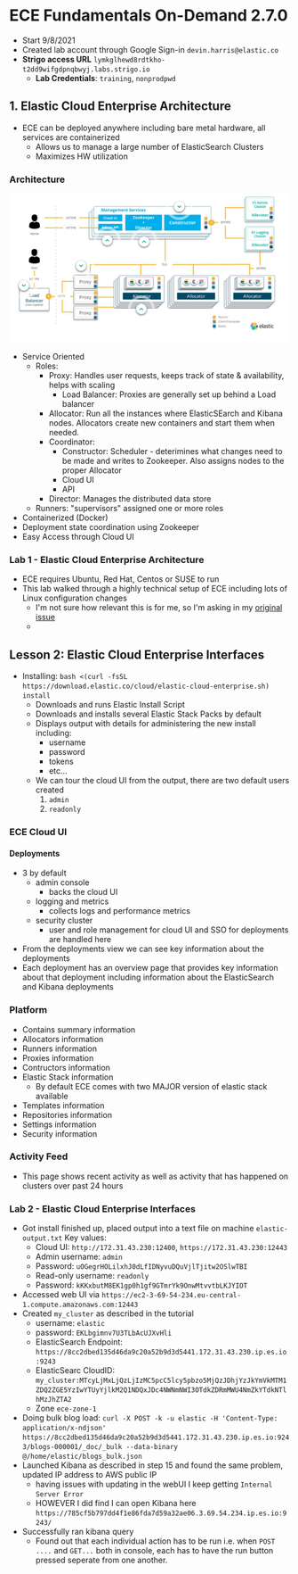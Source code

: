 # ECE Fundamentals On-Demand 2.7.0
- Start 9/8/2021
- Created lab account through Google Sign-in `devin.harris@elastic.co`
- **Strigo access URL** `lymkglhewd8rdtkho-t2dd9wifgdpnqbwyj.labs.strigo.io`
  - **Lab Credentials**: `training`, `nonprodpwd` 
## 1. Elastic Cloud Enterprise Architecture
- ECE can be deployed anywhere including bare metal hardware, all services are containerized
  - Allows us to manage a large number of ElasticSearch Clusters
  - Maximizes HW utilization
### Architecture
![Architecture](ece-architecture.png)
- Service Oriented
  - Roles: 
    - Proxy: Handles user requests, keeps track of state & availability, helps with scaling
      - Load Balancer: Proxies are generally set up behind a Load balancer
    - Allocator: Run all the instances where ElasticSEarch and Kibana nodes. Allocators create new containers and start them when needed.
    - Coordinator: 
      - Constructor: Scheduler - deterimines what changes need to be made and writes to Zookeeper. Also assigns nodes to the proper Allocator
      - Cloud UI
      - API
    - Director: Manages the distributed data store
  - Runners: "supervisors" assigned one or more roles
- Containerized (Docker)
- Deployment state coordination using Zookeeper
- Easy Access through Cloud UI
### Lab 1 - Elastic Cloud Enterprise Architecture
- ECE requires Ubuntu, Red Hat, Centos or SUSE to run
- This lab walked through a highly technical setup of ECE including lots of Linux configuration changes
  - I'm not sure how relevant this is for me, so I'm asking in my [original issue](https://github.com/elastic/infosec/issues/7433#issuecomment-915308822)
  -
## Lesson 2: Elastic Cloud Enterprise Interfaces
- Installing: `bash <(curl -fsSL https://download.elastic.co/cloud/elastic-cloud-enterprise.sh) install`
  - Downloads and runs Elastic Install Script
  - Downloads and installs several Elastic Stack Packs by default
  - Displays output with details for administering the new install including:
    - username
    - password
    - tokens
    - etc...
  - We can tour the cloud UI from the output, there are two default users created
    1. `admin`
    2. `readonly`
### ECE Cloud UI
#### Deployments
- 3 by default
  - admin console
    - backs the cloud UI 
  - logging and metrics
    - collects logs and performance metrics 
  - security cluster 
    - user and role management for cloud UI and SSO for deployments are handled here
- From the deployments view we can see key information about the deployments
- Each deployment has an overview page that provides key information about that deployment including information about the ElasticSearch and Kibana deployments
### Platform
- Contains summary information
- Allocators information
- Runners information
- Proxies information
- Contructors information
- Elastic Stack information
  - By default ECE comes with two MAJOR version of elastic stack available 
- Templates information 
- Repositories information
- Settings information
- Security information
### Activity Feed
- This page shows recent activity as well as activity that has happened on clusters over past 24 hours
### Lab 2 - Elastic Cloud Enterprise Interfaces
- Got install finished up, placed output into a text file on machine `elastic-output.txt` Key values:
  - Cloud UI: `http://172.31.43.230:12400`, `https://172.31.43.230:12443`
  - Admin username: `admin`
  - Password: `uOGegrHOLilxhJ0dLfIDNyvuDQuVjlTjitw2OSlwTBI`
  - Read-only username: `readonly`
  - Password: `kKKxbutM8EK1gp0h1gf9GTmrYk9OnwMtvvtbLKJYIOT`
- Accessed web UI via `https://ec2-3-69-54-234.eu-central-1.compute.amazonaws.com:12443`
- Created `my_cluster` as described in the tutorial
  - username: `elastic`
  - password: `EKLbgimnv7U3TLbAcUJXvHli` 
  - ElasticSearch Endpoint: `https://8cc2dbed135d46da9c20a52b9d3d5441.172.31.43.230.ip.es.io:9243`
  - ElasticSearc CloudID: `my_cluster:MTcyLjMxLjQzLjIzMC5pcC5lcy5pbzo5MjQzJDhjYzJkYmVkMTM1ZDQ2ZGE5YzIwYTUyYjlkM2Q1NDQxJDc4NWNmNWI3OTdkZDRmMWU4NmZkYTdkNTlhMzJhZTA2`
  - Zone `ece-zone-1`
- Doing bulk blog load: `curl -X POST -k -u elastic -H 'Content-Type: application/x-ndjson' https://8cc2dbed135d46da9c20a52b9d3d5441.172.31.43.230.ip.es.io:9243/blogs-000001/_doc/_bulk --data-binary @/home/elastic/blogs_bulk.json`
- Launched Kibana as described in step 15 and found the same problem, updated IP address to AWS public IP
  - having issues with updating in the webUI I keep getting `Internal Server Error`
  - HOWEVER I did find I can open Kibana here `https://785cf5b797dd4f1e86fda7d59a32ae06.3.69.54.234.ip.es.io:9243/` 
- Successfully ran kibana query
  - Found out that each individual action has to be run i.e. when `POST ....` and `GET...` both in console, each has to have the run button pressed seperate from one another. 
